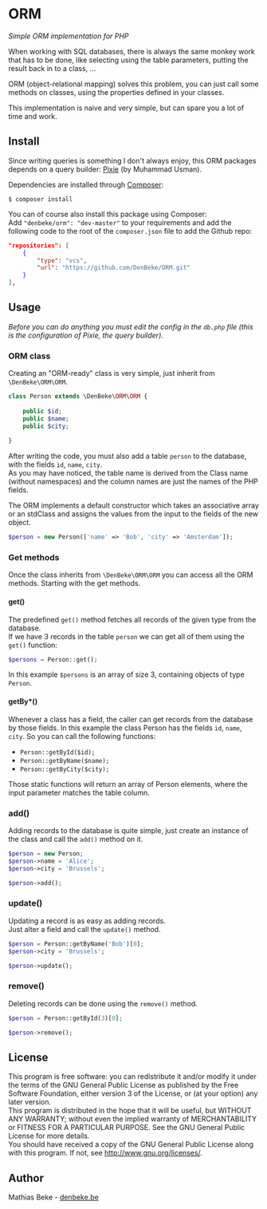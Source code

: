 ORM
===

*Simple ORM implementation for PHP*

When working with SQL databases, there is always the same monkey work that has to be done,
like selecting using the table parameters, putting the result back in to a class, ...

ORM (object-relational mapping) solves this problem, you can just call some methods on classes,
using the properties defined in your classes.

This implementation is naive and very simple, but can spare you a lot of time and work.


Install
-------

Since writing queries is something I don't always enjoy, this ORM packages depends on a query builder: [Pixie](https://github.com/usmanhalalit/pixie) (by Muhammad Usman).

Dependencies are installed through [Composer](https://getcomposer.org):

    $ composer install


You can of course also install this package using Composer:  
Add `"denbeke/orm": "dev-master"` to your requirements and add the following code to the root
of the `composer.json` file to add the Github repo:

```json
"repositories": [
    {
        "type": "vcs",
        "url": "https://github.com/DenBeke/ORM.git"
    }
],
```

Usage
-----

*Before you can do anything you must edit the config in the `db.php` file
(this is the configuration of Pixie, the query builder).*


### ORM class

Creating an "ORM-ready" class is very simple, just inherit from `\DenBeke\ORM\ORM`.

```php
class Person extends \DenBeke\ORM\ORM {
    
    public $id;
    public $name;
    public $city;
    
}
```

After writing the code, you must also add a table `person` to the database, with the fields `id`, `name`, `city`.  
As you may have noticed, the table name is derived from the Class name (without namespaces) and the column names are just the names of the PHP fields.

The ORM implements a default constructor which takes an associative array or an stdClass and assigns the values from the input to the fields of the new object.

```php
$person = new Person(['name' => 'Bob', 'city' => 'Amsterdam']);
```


### Get methods

Once the class inherits from `\DenBeke\ORM\ORM` you can access all the ORM methods. Starting with the get methods.

#### get()

The predefined `get()` method fetches all records of the given type from the database.  
If we have 3 records in the table `person` we can get all of them using the `get()` function:

```php
$persons = Person::get();
```

In this example `$persons` is an array of size 3, containing objects of type `Person`.

#### getBy*()

Whenever a class has a field, the caller can get records from the database by those fields. In this example the class Person has the fields `id`, `name`, `city`. So you can call the following functions:

* `Person::getById($id);`
* `Person::getByName($name);`
* `Person::getByCity($city);`

Those static functions will return an array of Person elements, where the input parameter matches the table column.


### add()

Adding records to the database is quite simple, just create an instance of the class and call the `add()` method on it.

```php
$person = new Person;
$person->name = 'Alice';
$person->city = 'Brussels';

$person->add();
```


### update()

Updating a record is as easy as adding records.  
Just alter a field and call the `update()` method.

```php
$person = Person::getByName('Bob')[0];
$person->city = 'Brussels';

$person->update();
```


### remove()

Deleting records can be done using the `remove()` method.

```php
$person = Person::getById(3)[0];

$person->remove();
```


License
-------

This program is free software: you can redistribute it and/or modify
it under the terms of the GNU General Public License as published by
the Free Software Foundation, either version 3 of the License, or
(at your option) any later version.  
This program is distributed in the hope that it will be useful,
but WITHOUT ANY WARRANTY; without even the implied warranty of
MERCHANTABILITY or FITNESS FOR A PARTICULAR PURPOSE.  See the
GNU General Public License for more details.  
You should have received a copy of the GNU General Public License
along with this program.  If not, see <http://www.gnu.org/licenses/>.



Author
------

Mathias Beke - [denbeke.be](http://denbeke.be/)
